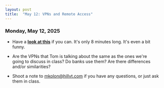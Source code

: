 ```yaml
---
layout: post
title:  "May 12: VPNs and Remote Access"
---
```


### Monday, May 12, 2025
- Have a [**look at this**](https://www.youtube.com/watch?v=WVDQEoe6ZWY) if you can. It's only 8 minutes long. It's even a bit funny.
- Are the VPNs that Tom is talking about the same as the ones we're going to discuss in class? Do banks use them? Are there differences and/or similarities?

- Shoot a note to mkolon@hillvt.com if you have any questions, or just ask them in class.  


